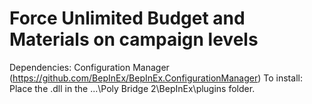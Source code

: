 # Force Unlimited Budget and Materials on campaign levels

Dependencies: Configuration Manager (https://github.com/BepInEx/BepInEx.ConfigurationManager)
To install: Place the .dll in the ...\Poly Bridge 2\BepInEx\plugins folder.